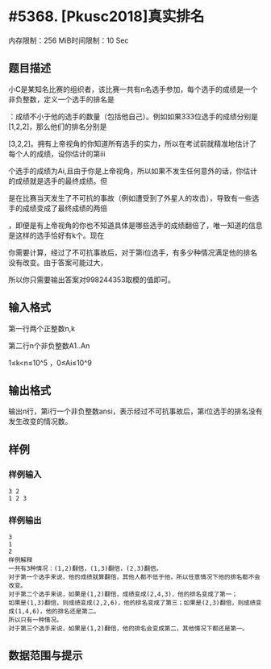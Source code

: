 # #5368. [Pkusc2018]真实排名

内存限制：256 MiB时间限制：10 Sec

## 题目描述

小C是某知名比赛的组织者，该比赛一共有n名选手参加，每个选手的成绩是一个非负整数，定义一个选手的排名是

：成绩不小于他的选手的数量（包括他自己）。例如如果333位选手的成绩分别是[1,2,2]，那么他们的排名分别是

[3,2,2]。拥有上帝视角的你知道所有选手的实力，所以在考试前就精准地估计了每个人的成绩，设你估计的第iii

个选手的成绩为Ai,且由于你是上帝视角，所以如果不发生任何意外的话，你估计的成绩就是选手的最终成绩。但

是在比赛当天发生了不可抗的事故（例如遭受到了外星人的攻击），导致有一些选手的成绩变成了最终成绩的两倍

，即便是有上帝视角的你也不知道具体是哪些选手的成绩翻倍了，唯一知道的信息是这样的选手恰好有k个。现在

你需要计算，经过了不可抗事故后，对于第i位选手，有多少种情况满足他的排名没有改变。由于答案可能过大，

所以你只需要输出答案对998244353取模的值即可。

## 输入格式

第一行两个正整数n,k

第二行n个非负整数A1..An

1&le;k<n&le;10^5 ，0&le;Ai&le;10^9

## 输出格式

输出n行，第i行一个非负整数ansi，表示经过不可抗事故后，第i位选手的排名没有发生改变的情况数。

## 样例

### 样例输入

    
    3 2
    1 2 3
    

### 样例输出

    
    3
    1
    2
    样例解释
    一共有3种情况：(1,2)翻倍，(1,3)翻倍，(2,3)翻倍。
    对于第一个选手来说，他的成绩就算翻倍，其他人都不低于他，所以任意情况下他的排名都不会改变。
    对于第二个选手来说，如果是(1,2)翻倍，成绩变成(2,4,3)，他的排名变成了第一；
    如果是(1,3)翻倍，则成绩变成(2,2,6)，他的排名变成了第三；如果是(2,3)翻倍，则成绩变成(1,4,6)，他的排名还是第二。
    所以只有一种情况。
    对于第三个选手来说，如果是(1,2)翻倍，他的排名会变成第二，其他情况下都还是第一。
    
    

## 数据范围与提示
